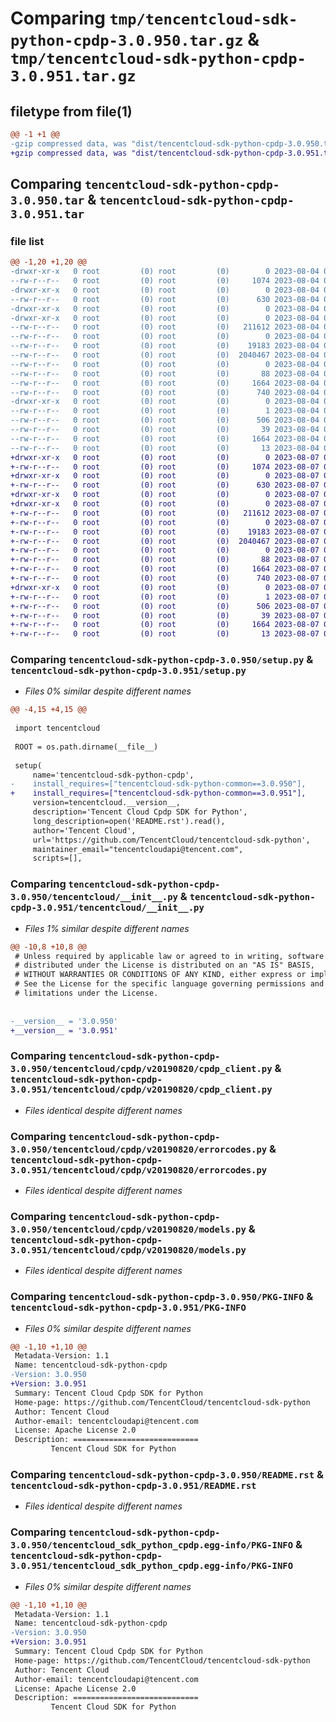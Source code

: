 # Comparing `tmp/tencentcloud-sdk-python-cpdp-3.0.950.tar.gz` & `tmp/tencentcloud-sdk-python-cpdp-3.0.951.tar.gz`

## filetype from file(1)

```diff
@@ -1 +1 @@
-gzip compressed data, was "dist/tencentcloud-sdk-python-cpdp-3.0.950.tar", last modified: Fri Aug  4 00:23:51 2023, max compression
+gzip compressed data, was "dist/tencentcloud-sdk-python-cpdp-3.0.951.tar", last modified: Mon Aug  7 00:23:33 2023, max compression
```

## Comparing `tencentcloud-sdk-python-cpdp-3.0.950.tar` & `tencentcloud-sdk-python-cpdp-3.0.951.tar`

### file list

```diff
@@ -1,20 +1,20 @@
-drwxr-xr-x   0 root         (0) root         (0)        0 2023-08-04 00:23:51.000000 tencentcloud-sdk-python-cpdp-3.0.950/
--rw-r--r--   0 root         (0) root         (0)     1074 2023-08-04 00:23:51.000000 tencentcloud-sdk-python-cpdp-3.0.950/setup.py
-drwxr-xr-x   0 root         (0) root         (0)        0 2023-08-04 00:23:51.000000 tencentcloud-sdk-python-cpdp-3.0.950/tencentcloud/
--rw-r--r--   0 root         (0) root         (0)      630 2023-08-04 00:23:51.000000 tencentcloud-sdk-python-cpdp-3.0.950/tencentcloud/__init__.py
-drwxr-xr-x   0 root         (0) root         (0)        0 2023-08-04 00:23:51.000000 tencentcloud-sdk-python-cpdp-3.0.950/tencentcloud/cpdp/
-drwxr-xr-x   0 root         (0) root         (0)        0 2023-08-04 00:23:51.000000 tencentcloud-sdk-python-cpdp-3.0.950/tencentcloud/cpdp/v20190820/
--rw-r--r--   0 root         (0) root         (0)   211612 2023-08-04 00:23:51.000000 tencentcloud-sdk-python-cpdp-3.0.950/tencentcloud/cpdp/v20190820/cpdp_client.py
--rw-r--r--   0 root         (0) root         (0)        0 2023-08-04 00:23:51.000000 tencentcloud-sdk-python-cpdp-3.0.950/tencentcloud/cpdp/v20190820/__init__.py
--rw-r--r--   0 root         (0) root         (0)    19183 2023-08-04 00:23:51.000000 tencentcloud-sdk-python-cpdp-3.0.950/tencentcloud/cpdp/v20190820/errorcodes.py
--rw-r--r--   0 root         (0) root         (0)  2040467 2023-08-04 00:23:51.000000 tencentcloud-sdk-python-cpdp-3.0.950/tencentcloud/cpdp/v20190820/models.py
--rw-r--r--   0 root         (0) root         (0)        0 2023-08-04 00:23:51.000000 tencentcloud-sdk-python-cpdp-3.0.950/tencentcloud/cpdp/__init__.py
--rw-r--r--   0 root         (0) root         (0)       88 2023-08-04 00:23:51.000000 tencentcloud-sdk-python-cpdp-3.0.950/setup.cfg
--rw-r--r--   0 root         (0) root         (0)     1664 2023-08-04 00:23:51.000000 tencentcloud-sdk-python-cpdp-3.0.950/PKG-INFO
--rw-r--r--   0 root         (0) root         (0)      740 2023-08-04 00:23:51.000000 tencentcloud-sdk-python-cpdp-3.0.950/README.rst
-drwxr-xr-x   0 root         (0) root         (0)        0 2023-08-04 00:23:51.000000 tencentcloud-sdk-python-cpdp-3.0.950/tencentcloud_sdk_python_cpdp.egg-info/
--rw-r--r--   0 root         (0) root         (0)        1 2023-08-04 00:23:51.000000 tencentcloud-sdk-python-cpdp-3.0.950/tencentcloud_sdk_python_cpdp.egg-info/dependency_links.txt
--rw-r--r--   0 root         (0) root         (0)      506 2023-08-04 00:23:51.000000 tencentcloud-sdk-python-cpdp-3.0.950/tencentcloud_sdk_python_cpdp.egg-info/SOURCES.txt
--rw-r--r--   0 root         (0) root         (0)       39 2023-08-04 00:23:51.000000 tencentcloud-sdk-python-cpdp-3.0.950/tencentcloud_sdk_python_cpdp.egg-info/requires.txt
--rw-r--r--   0 root         (0) root         (0)     1664 2023-08-04 00:23:51.000000 tencentcloud-sdk-python-cpdp-3.0.950/tencentcloud_sdk_python_cpdp.egg-info/PKG-INFO
--rw-r--r--   0 root         (0) root         (0)       13 2023-08-04 00:23:51.000000 tencentcloud-sdk-python-cpdp-3.0.950/tencentcloud_sdk_python_cpdp.egg-info/top_level.txt
+drwxr-xr-x   0 root         (0) root         (0)        0 2023-08-07 00:23:33.000000 tencentcloud-sdk-python-cpdp-3.0.951/
+-rw-r--r--   0 root         (0) root         (0)     1074 2023-08-07 00:23:33.000000 tencentcloud-sdk-python-cpdp-3.0.951/setup.py
+drwxr-xr-x   0 root         (0) root         (0)        0 2023-08-07 00:23:33.000000 tencentcloud-sdk-python-cpdp-3.0.951/tencentcloud/
+-rw-r--r--   0 root         (0) root         (0)      630 2023-08-07 00:23:33.000000 tencentcloud-sdk-python-cpdp-3.0.951/tencentcloud/__init__.py
+drwxr-xr-x   0 root         (0) root         (0)        0 2023-08-07 00:23:33.000000 tencentcloud-sdk-python-cpdp-3.0.951/tencentcloud/cpdp/
+drwxr-xr-x   0 root         (0) root         (0)        0 2023-08-07 00:23:33.000000 tencentcloud-sdk-python-cpdp-3.0.951/tencentcloud/cpdp/v20190820/
+-rw-r--r--   0 root         (0) root         (0)   211612 2023-08-07 00:23:33.000000 tencentcloud-sdk-python-cpdp-3.0.951/tencentcloud/cpdp/v20190820/cpdp_client.py
+-rw-r--r--   0 root         (0) root         (0)        0 2023-08-07 00:23:33.000000 tencentcloud-sdk-python-cpdp-3.0.951/tencentcloud/cpdp/v20190820/__init__.py
+-rw-r--r--   0 root         (0) root         (0)    19183 2023-08-07 00:23:33.000000 tencentcloud-sdk-python-cpdp-3.0.951/tencentcloud/cpdp/v20190820/errorcodes.py
+-rw-r--r--   0 root         (0) root         (0)  2040467 2023-08-07 00:23:33.000000 tencentcloud-sdk-python-cpdp-3.0.951/tencentcloud/cpdp/v20190820/models.py
+-rw-r--r--   0 root         (0) root         (0)        0 2023-08-07 00:23:33.000000 tencentcloud-sdk-python-cpdp-3.0.951/tencentcloud/cpdp/__init__.py
+-rw-r--r--   0 root         (0) root         (0)       88 2023-08-07 00:23:33.000000 tencentcloud-sdk-python-cpdp-3.0.951/setup.cfg
+-rw-r--r--   0 root         (0) root         (0)     1664 2023-08-07 00:23:33.000000 tencentcloud-sdk-python-cpdp-3.0.951/PKG-INFO
+-rw-r--r--   0 root         (0) root         (0)      740 2023-08-07 00:23:33.000000 tencentcloud-sdk-python-cpdp-3.0.951/README.rst
+drwxr-xr-x   0 root         (0) root         (0)        0 2023-08-07 00:23:33.000000 tencentcloud-sdk-python-cpdp-3.0.951/tencentcloud_sdk_python_cpdp.egg-info/
+-rw-r--r--   0 root         (0) root         (0)        1 2023-08-07 00:23:33.000000 tencentcloud-sdk-python-cpdp-3.0.951/tencentcloud_sdk_python_cpdp.egg-info/dependency_links.txt
+-rw-r--r--   0 root         (0) root         (0)      506 2023-08-07 00:23:33.000000 tencentcloud-sdk-python-cpdp-3.0.951/tencentcloud_sdk_python_cpdp.egg-info/SOURCES.txt
+-rw-r--r--   0 root         (0) root         (0)       39 2023-08-07 00:23:33.000000 tencentcloud-sdk-python-cpdp-3.0.951/tencentcloud_sdk_python_cpdp.egg-info/requires.txt
+-rw-r--r--   0 root         (0) root         (0)     1664 2023-08-07 00:23:33.000000 tencentcloud-sdk-python-cpdp-3.0.951/tencentcloud_sdk_python_cpdp.egg-info/PKG-INFO
+-rw-r--r--   0 root         (0) root         (0)       13 2023-08-07 00:23:33.000000 tencentcloud-sdk-python-cpdp-3.0.951/tencentcloud_sdk_python_cpdp.egg-info/top_level.txt
```

### Comparing `tencentcloud-sdk-python-cpdp-3.0.950/setup.py` & `tencentcloud-sdk-python-cpdp-3.0.951/setup.py`

 * *Files 0% similar despite different names*

```diff
@@ -4,15 +4,15 @@
 
 import tencentcloud
 
 ROOT = os.path.dirname(__file__)
 
 setup(
     name='tencentcloud-sdk-python-cpdp',
-    install_requires=["tencentcloud-sdk-python-common==3.0.950"],
+    install_requires=["tencentcloud-sdk-python-common==3.0.951"],
     version=tencentcloud.__version__,
     description='Tencent Cloud Cpdp SDK for Python',
     long_description=open('README.rst').read(),
     author='Tencent Cloud',
     url='https://github.com/TencentCloud/tencentcloud-sdk-python',
     maintainer_email="tencentcloudapi@tencent.com",
     scripts=[],
```

### Comparing `tencentcloud-sdk-python-cpdp-3.0.950/tencentcloud/__init__.py` & `tencentcloud-sdk-python-cpdp-3.0.951/tencentcloud/__init__.py`

 * *Files 1% similar despite different names*

```diff
@@ -10,8 +10,8 @@
 # Unless required by applicable law or agreed to in writing, software
 # distributed under the License is distributed on an "AS IS" BASIS,
 # WITHOUT WARRANTIES OR CONDITIONS OF ANY KIND, either express or implied.
 # See the License for the specific language governing permissions and
 # limitations under the License.
 
 
-__version__ = '3.0.950'
+__version__ = '3.0.951'
```

### Comparing `tencentcloud-sdk-python-cpdp-3.0.950/tencentcloud/cpdp/v20190820/cpdp_client.py` & `tencentcloud-sdk-python-cpdp-3.0.951/tencentcloud/cpdp/v20190820/cpdp_client.py`

 * *Files identical despite different names*

### Comparing `tencentcloud-sdk-python-cpdp-3.0.950/tencentcloud/cpdp/v20190820/errorcodes.py` & `tencentcloud-sdk-python-cpdp-3.0.951/tencentcloud/cpdp/v20190820/errorcodes.py`

 * *Files identical despite different names*

### Comparing `tencentcloud-sdk-python-cpdp-3.0.950/tencentcloud/cpdp/v20190820/models.py` & `tencentcloud-sdk-python-cpdp-3.0.951/tencentcloud/cpdp/v20190820/models.py`

 * *Files identical despite different names*

### Comparing `tencentcloud-sdk-python-cpdp-3.0.950/PKG-INFO` & `tencentcloud-sdk-python-cpdp-3.0.951/PKG-INFO`

 * *Files 0% similar despite different names*

```diff
@@ -1,10 +1,10 @@
 Metadata-Version: 1.1
 Name: tencentcloud-sdk-python-cpdp
-Version: 3.0.950
+Version: 3.0.951
 Summary: Tencent Cloud Cpdp SDK for Python
 Home-page: https://github.com/TencentCloud/tencentcloud-sdk-python
 Author: Tencent Cloud
 Author-email: tencentcloudapi@tencent.com
 License: Apache License 2.0
 Description: ============================
         Tencent Cloud SDK for Python
```

### Comparing `tencentcloud-sdk-python-cpdp-3.0.950/README.rst` & `tencentcloud-sdk-python-cpdp-3.0.951/README.rst`

 * *Files identical despite different names*

### Comparing `tencentcloud-sdk-python-cpdp-3.0.950/tencentcloud_sdk_python_cpdp.egg-info/PKG-INFO` & `tencentcloud-sdk-python-cpdp-3.0.951/tencentcloud_sdk_python_cpdp.egg-info/PKG-INFO`

 * *Files 0% similar despite different names*

```diff
@@ -1,10 +1,10 @@
 Metadata-Version: 1.1
 Name: tencentcloud-sdk-python-cpdp
-Version: 3.0.950
+Version: 3.0.951
 Summary: Tencent Cloud Cpdp SDK for Python
 Home-page: https://github.com/TencentCloud/tencentcloud-sdk-python
 Author: Tencent Cloud
 Author-email: tencentcloudapi@tencent.com
 License: Apache License 2.0
 Description: ============================
         Tencent Cloud SDK for Python
```

